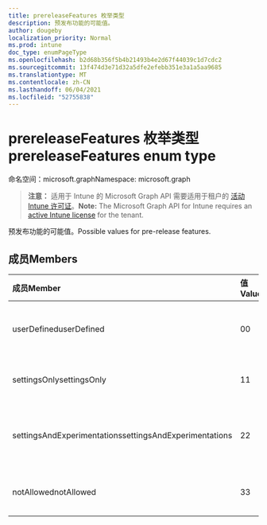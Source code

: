 ```yaml
---
title: prereleaseFeatures 枚举类型
description: 预发布功能的可能值。
author: dougeby
localization_priority: Normal
ms.prod: intune
doc_type: enumPageType
ms.openlocfilehash: b2d68b356f5b4b21493b4e2d67f44039c1d7cdc2
ms.sourcegitcommit: 13f474d3e71d32a5dfe2efebb351e3a1a5aa9685
ms.translationtype: MT
ms.contentlocale: zh-CN
ms.lasthandoff: 06/04/2021
ms.locfileid: "52755838"
---
```

# <a name="prereleasefeatures-enum-type"></a><span data-ttu-id="2196a-103">prereleaseFeatures 枚举类型</span><span class="sxs-lookup"><span data-stu-id="2196a-103">prereleaseFeatures enum type</span></span>

<span data-ttu-id="2196a-104">命名空间：microsoft.graph</span><span class="sxs-lookup"><span data-stu-id="2196a-104">Namespace: microsoft.graph</span></span>

> <span data-ttu-id="2196a-105">**注意：** 适用于 Intune 的 Microsoft Graph API 需要适用于租户的 [活动 Intune 许可证](https://go.microsoft.com/fwlink/?linkid=839381)。</span><span class="sxs-lookup"><span data-stu-id="2196a-105">**Note:** The Microsoft Graph API for Intune requires an [active Intune license](https://go.microsoft.com/fwlink/?linkid=839381) for the tenant.</span></span>

<span data-ttu-id="2196a-106">预发布功能的可能值。</span><span class="sxs-lookup"><span data-stu-id="2196a-106">Possible values for pre-release features.</span></span>

## <a name="members"></a><span data-ttu-id="2196a-107">成员</span><span class="sxs-lookup"><span data-stu-id="2196a-107">Members</span></span>
|<span data-ttu-id="2196a-108">成员</span><span class="sxs-lookup"><span data-stu-id="2196a-108">Member</span></span>|<span data-ttu-id="2196a-109">值</span><span class="sxs-lookup"><span data-stu-id="2196a-109">Value</span></span>|<span data-ttu-id="2196a-110">说明</span><span class="sxs-lookup"><span data-stu-id="2196a-110">Description</span></span>|
|:---|:---|:---|
|<span data-ttu-id="2196a-111">userDefined</span><span class="sxs-lookup"><span data-stu-id="2196a-111">userDefined</span></span>|<span data-ttu-id="2196a-112">0</span><span class="sxs-lookup"><span data-stu-id="2196a-112">0</span></span>|<span data-ttu-id="2196a-113">用户定义，默认值，无意图。</span><span class="sxs-lookup"><span data-stu-id="2196a-113">User Defined, default value, no intent.</span></span>|
|<span data-ttu-id="2196a-114">settingsOnly</span><span class="sxs-lookup"><span data-stu-id="2196a-114">settingsOnly</span></span>|<span data-ttu-id="2196a-115">1</span><span class="sxs-lookup"><span data-stu-id="2196a-115">1</span></span>|<span data-ttu-id="2196a-116">设置预发行功能。</span><span class="sxs-lookup"><span data-stu-id="2196a-116">Settings only pre-release features.</span></span>|
|<span data-ttu-id="2196a-117">settingsAndExperimentations</span><span class="sxs-lookup"><span data-stu-id="2196a-117">settingsAndExperimentations</span></span>|<span data-ttu-id="2196a-118">2</span><span class="sxs-lookup"><span data-stu-id="2196a-118">2</span></span>|<span data-ttu-id="2196a-119">设置和实验预发布功能。</span><span class="sxs-lookup"><span data-stu-id="2196a-119">Settings and experimentations pre-release features.</span></span>|
|<span data-ttu-id="2196a-120">notAllowed</span><span class="sxs-lookup"><span data-stu-id="2196a-120">notAllowed</span></span>|<span data-ttu-id="2196a-121">3</span><span class="sxs-lookup"><span data-stu-id="2196a-121">3</span></span>|<span data-ttu-id="2196a-122">不允许预发布功能。</span><span class="sxs-lookup"><span data-stu-id="2196a-122">Pre-release features not allowed.</span></span>|




